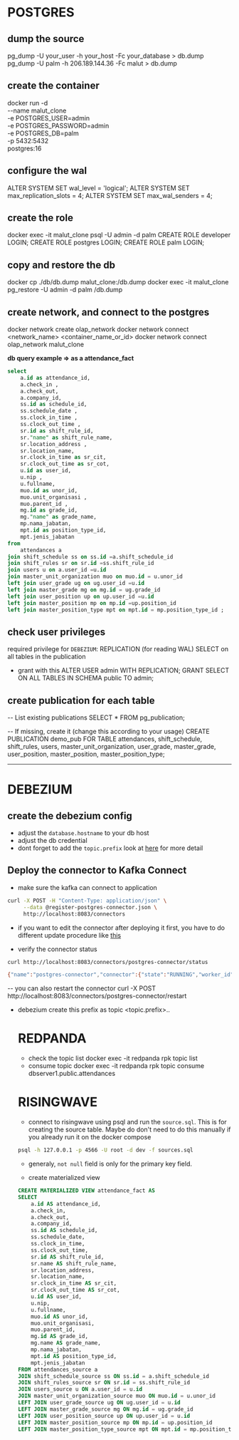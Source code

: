 # POSTGRES

## dump the source
pg_dump -U your_user -h your_host -Fc your_database > db.dump
pg_dump -U palm -h 206.189.144.36 -Fc malut > db.dump

## create the container
docker run -d \
  --name malut_clone \
  -e POSTGRES_USER=admin \
  -e POSTGRES_PASSWORD=admin \
  -e POSTGRES_DB=palm \
  -p 5432:5432 \
  postgres:16

## configure the wal
ALTER SYSTEM SET wal_level = 'logical';
ALTER SYSTEM SET max_replication_slots = 4;
ALTER SYSTEM SET max_wal_senders = 4;

## create the role
docker exec -it malut_clone psql -U admin -d palm
CREATE ROLE developer LOGIN;
CREATE ROLE postgres LOGIN;
CREATE ROLE palm LOGIN;

## copy and restore the db
docker cp ./db/db.dump malut_clone:/db.dump
docker exec -it malut_clone pg_restore -U admin -d palm /db.dump

## create network, and connect to the postgres
docker network create olap_network
docker network connect <network_name> <container_name_or_id>
docker network connect olap_network malut_clone


**db query example => as a attendance_fact**
```sql
select 
	a.id as attendance_id, 
	a.check_in , 
	a.check_out,
	a.company_id,
	ss.id as schedule_id,
	ss.schedule_date ,
	ss.clock_in_time ,
	ss.clock_out_time ,
	sr.id as shift_rule_id,
	sr."name" as shift_rule_name,
	sr.location_address ,
	sr.location_name,
	sr.clock_in_time as sr_cit,
	sr.clock_out_time as sr_cot,
	u.id as user_id,
	u.nip ,
	u.fullname,
	muo.id as unor_id,
	muo.unit_organisasi ,
	muo.parent_id ,
	mg.id as grade_id,
	mg."name" as grade_name,
	mp.nama_jabatan,
	mpt.id as position_type_id,
	mpt.jenis_jabatan 
from 
	attendances a 
join shift_schedule ss on ss.id =a.shift_schedule_id 
join shift_rules sr on sr.id =ss.shift_rule_id
join users u on a.user_id =u.id
join master_unit_organization muo on muo.id = u.unor_id
left join user_grade ug on ug.user_id =u.id 
left join master_grade mg on mg.id = ug.grade_id
left join user_position up on up.user_id =u.id 
left join master_position mp on mp.id =up.position_id
left join master_position_type mpt on mpt.id = mp.position_type_id ;
```
## check user privileges
required privilege for `DEBEZIUM`:
  REPLICATION (for reading WAL)
  SELECT on all tables in the publication

- grant with this
ALTER USER admin WITH REPLICATION;
GRANT SELECT ON ALL TABLES IN SCHEMA public TO admin;

## create publication for each table
-- List existing publications
SELECT * FROM pg_publication;

-- If missing, create it (change this according to your usage)
CREATE PUBLICATION demo_pub FOR TABLE
    attendances, shift_schedule, shift_rules, users,
    master_unit_organization, user_grade, master_grade,
    user_position, master_position, master_position_type;


---
# DEBEZIUM

## create the debezium config
- adjust the `database.hostname` to your db host
- adjust the db credential
- dont forget to add the `topic.prefix`
look at [here](./debezium_config.md) for more detail

## Deploy the connector to Kafka Connect
- make sure the kafka can connect to application
```sh
curl -X POST -H "Content-Type: application/json" \
     --data @register-postgres-connector.json \
     http://localhost:8083/connectors
```
- if you want to edit the connector after deploying it first,
  you have to do different update procedure like [this](/cdc_demo/README.md#update-config-if-needed)

- verify the connector status
```sh
curl http://localhost:8083/connectors/postgres-connector/status

{"name":"postgres-connector","connector":{"state":"RUNNING","worker_id":"172.26.0.4:8083"},"tasks":[{"id":0,"state":"RUNNING","worker_id":"172.26.0.4:8083"}],"type":"source"}
```
-- you can also restart the connector
curl -X POST http://localhost:8083/connectors/postgres-connector/restart

- debezium create this prefix as topic
<topic.prefix>.<schema>.<table>

# REDPANDA
- check the topic list
docker exec -it redpanda rpk topic list
- consume topic
docker exec -it redpanda rpk topic consume dbserver1.public.attendances

# RISINGWAVE
- connect to risingwave using psql and run the `source.sql`. This is
  for creating the source table. Maybe do don't need to do this manually
  if you already run it on the docker compose
```sh
psql -h 127.0.0.1 -p 4566 -U root -d dev -f sources.sql
```
- generaly, `not null` field is only for the primary key field.

- create materialized view 
```sql
CREATE MATERIALIZED VIEW attendance_fact AS
SELECT 
    a.id AS attendance_id, 
    a.check_in, 
    a.check_out,
    a.company_id,
    ss.id AS schedule_id,
    ss.schedule_date,
    ss.clock_in_time,
    ss.clock_out_time,
    sr.id AS shift_rule_id,
    sr.name AS shift_rule_name,
    sr.location_address,
    sr.location_name,
    sr.clock_in_time AS sr_cit,
    sr.clock_out_time AS sr_cot,
    u.id AS user_id,
    u.nip,
    u.fullname,
    muo.id AS unor_id,
    muo.unit_organisasi,
    muo.parent_id,
    mg.id AS grade_id,
    mg.name AS grade_name,
    mp.nama_jabatan,
    mpt.id AS position_type_id,
    mpt.jenis_jabatan
FROM attendances_source a
JOIN shift_schedule_source ss ON ss.id = a.shift_schedule_id
JOIN shift_rules_source sr ON sr.id = ss.shift_rule_id
JOIN users_source u ON a.user_id = u.id
JOIN master_unit_organization_source muo ON muo.id = u.unor_id
LEFT JOIN user_grade_source ug ON ug.user_id = u.id
LEFT JOIN master_grade_source mg ON mg.id = ug.grade_id
LEFT JOIN user_position_source up ON up.user_id = u.id
LEFT JOIN master_position_source mp ON mp.id = up.position_id
LEFT JOIN master_position_type_source mpt ON mpt.id = mp.position_type_id;
```
